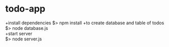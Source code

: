 # todo-app
+install dependencies
$> npm install
+to create database and table of todos  
$> node database.js  
+start server   
$> node server.js
